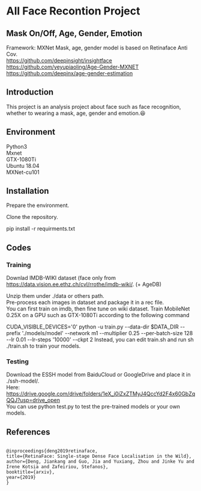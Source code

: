 # All Face Recontion Project
## Mask On/Off, Age, Gender, Emotion
Framework: MXNet
Mask, age, gender model is based on Retinaface Anti Cov.  
https://github.com/deepinsight/insightface  
https://github.com/yeyupiaoling/Age-Gender-MXNET  
https://github.com/deepinx/age-gender-estimation  
  
## Introduction
This project is an analysis project about face such as face recognition, whether to wearing a mask, age, gender and emotion.:laughing: 

## Environment
Python3  
Mxnet  
GTX-1080Ti  
Ubuntu 18.04  
MXNet-cu101  

## Installation
Prepare the environment.

Clone the repository.

  pip install -r requirments.txt

## Codes
### Training
Downlad IMDB-WIKI dataset (face only from https://data.vision.ee.ethz.ch/cvl/rrothe/imdb-wiki/.  (+ AgeDB)

Unzip them under ./data or others path.  
Pre-process each images in dataset and package it in a rec file.  
You can first train on imdb, then fine tune on wiki dataset. Train MobileNet 0.25X on a GPU such as GTX-1080Ti according to the following command  

  CUDA_VISIBLE_DEVICES='0' python -u train.py --data-dir $DATA_DIR --prefix './models/model' --network m1 --multiplier 0.25 --per-batch-size 128 --lr 0.01 --lr-steps '10000' --ckpt 2
Instead, you can edit train.sh and run sh ./train.sh to train your models.

### Testing
Download the ESSH model from BaiduCloud or GoogleDrive and place it in ./ssh-model/.  
Here: https://drive.google.com/drive/folders/1eX_i0iZxZTMyJ4QccYd2F4x60GbZqQQJ?usp=drive_open  
You can use python test.py to test the pre-trained models or your own models.  


## References

```
  
@inproceedings{deng2019retinaface,
title={RetinaFace: Single-stage Dense Face Localisation in the Wild},
author={Deng, Jiankang and Guo, Jia and Yuxiang, Zhou and Jinke Yu and Irene Kotsia and Zafeiriou, Stefanos},
booktitle={arxiv},
year={2019}
}
```


